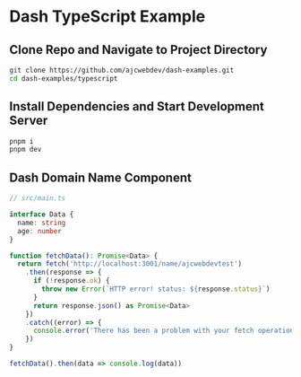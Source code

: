 # Dash TypeScript Example

## Clone Repo and Navigate to Project Directory

```bash
git clone https://github.com/ajcwebdev/dash-examples.git
cd dash-examples/typescript
```

## Install Dependencies and Start Development Server

```bash
pnpm i
pnpm dev
```

## Dash Domain Name Component

```ts
// src/main.ts

interface Data {
  name: string
  age: number
}

function fetchData(): Promise<Data> {
  return fetch('http://localhost:3001/name/ajcwebdevtest')
    .then(response => {
      if (!response.ok) {
        throw new Error(`HTTP error! status: ${response.status}`)
      }
      return response.json() as Promise<Data>
    })
    .catch((error) => {
      console.error('There has been a problem with your fetch operation:', error)
    })
}

fetchData().then(data => console.log(data))
```